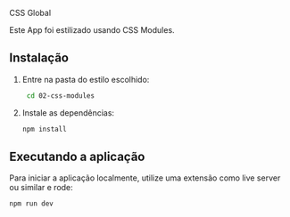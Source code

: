 CSS Global

Este App foi estilizado usando CSS Modules.

## Instalação

1. Entre na pasta do estilo escolhido:

   ```bash
    cd 02-css-modules
   ```

2. Instale as dependências:

   ```bash
   npm install
   ```

## Executando a aplicação

Para iniciar a aplicação localmente, utilize uma extensão como live server ou similar
e rode:

```bash
npm run dev
```
